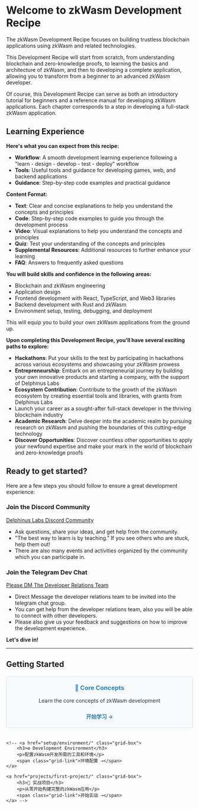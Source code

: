 # Welcome to zkWasm Development Recipe

The zkWasm Development Recipe focuses on building trustless blockchain applications using zkWasm and related technologies. 

This Development Recipe will start from scratch, from understanding blockchain and zero-knowledge proofs, to learning the basics and architecture of zkWasm, and then to developing a complete application, allowing you to transform from a beginner to an advanced zkWasm developer.

Of course, this Development Recipe can serve as both an introductory tutorial for beginners and a reference manual for developing zkWasm applications. Each chapter corresponds to a step in developing a full-stack zkWasm application.


## Learning Experience

**Here's what you can expect from this recipe:**

- **Workflow**: A smooth development learning experience following a "learn - design - develop - test - deploy" workflow
- **Tools**: Useful tools and guidance for developing games, web, and backend applications 
- **Guidance**: Step-by-step code examples and practical guidance

**Content Format:**

- **Text**: Clear and concise explanations to help you understand the concepts and principles
- **Code**: Step-by-step code examples to guide you through the development process
- **Video**: Visual explanations to help you understand the concepts and principles
- **Quiz**: Test your understanding of the concepts and principles
- **Supplemental Resources**: Additional resources to further enhance your learning
- **FAQ**: Answers to frequently asked questions

**You will build skills and confidence in the following areas:**

- Blockchain and zkWasm engineering
- Application design
- Frontend development with React, TypeScript, and Web3 libraries
- Backend development with Rust and zkWasm 
- Environment setup, testing, debugging, and deployment

This will equip you to build your own zkWasm applications from the ground up.

**Upon completing this Development Recipe, you'll have several exciting paths to explore:**

- **Hackathons**: Put your skills to the test by participating in hackathons across various ecosystems and showcasing your zkWasm prowess
- **Entrepreneurship**: Embark on an entrepreneurial journey by building your own innovative products and starting a company, with the support of Delphinus Labs
- **Ecosystem Contribution**: Contribute to the growth of the zkWasm ecosystem by creating essential tools and libraries, with grants from Delphinus Labs
- Launch your career as a sought-after full-stack developer in the thriving blockchain industry
- **Academic Research**: Delve deeper into the academic realm by pursuing research on zkWasm and pushing the boundaries of this cutting-edge technology
- **Discover Opportunities**: Discover countless other opportunities to apply your newfound expertise and make your mark in the world of blockchain and zero-knowledge proofs

## Ready to get started? 

Here are a few steps you should follow to ensure a great development experience:

### Join the Discord Community
[Delphinus Labs Discord Community](https://discord.com/invite/delphinuslab) 

- Ask questions, share your ideas, and get help from the community. 
- "The best way to learn is by teaching.” If you see others who are stuck, help them out! 
- There are also many events and activities organized by the community which you can participate in.

### Join the Telegram Dev Chat 

[Please DM The Developer Relations Team](https://t.me/jupxiao) 

- Direct Message the developer relations team to be invited into the telegram chat group.
- You can get help from the developer relations team, also you will be able to connect with other developers. 
- Please also give us your feedback and suggestions on how to improve the development experience.

**Let's dive in!**

---

## Getting Started

<div class="grid-wrapper">
    <a href="basics/introduction/" class="grid-box">
        <h3>🔰 Core Concepts</h3>
        <p>Learn the core concepts of zkWasm development</p>
        <span class="grid-link">开始学习 →</span>
    </a>
    
    <!-- <a href="setup/environment/" class="grid-box">
        <h3>⚙️ Development Environment</h3>
        <p>配置zkWasm开发所需的工具和环境</p>
        <span class="grid-link">环境配置 →</span>
    </a>
    
    <a href="projects/first-project/" class="grid-box">
        <h3>🚀 实战项目</h3>
        <p>从零开始构建完整的zkWasm应用</p>
        <span class="grid-link">开始实战 →</span>
    </a> -->
</div>

<style>
.grid-wrapper {
    display: grid;
    grid-template-columns: repeat(auto-fit, minmax(250px, 1fr));
    gap: 20px;
    margin: 20px 0;
}

.grid-box {
    display: block;
    padding: 20px;
    background: #f8f9fa;
    border: 1px solid #e1e4e5;
    border-radius: 4px;
    text-align: center;
    text-decoration: none;
    color: inherit;
    transition: all 0.2s ease;
}

.grid-box:hover {
    border-color: #2980b9;
    box-shadow: 0 2px 5px rgba(0,0,0,0.1);
    text-decoration: none;
    transform: translateY(-2px);
}

.grid-box h3 {
    margin-top: 0;
    color: #2980b9;
}

.grid-link {
    display: inline-block;
    margin-top: 10px;
    color: #2980b9;
    font-weight: bold;
}

/* 防止链接文本被装饰 */
.grid-box:hover .grid-link {
    text-decoration: none;
}

/* 确保段落文本颜色正确 */
.grid-box p {
    color: #333;
}
</style>